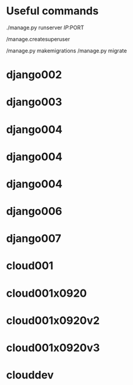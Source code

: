 # Useful commands

  ./manage.py runserver $IP:$PORT

  /manage.createsuperuser
  
  /manage.py makemigrations
  /manage.py migrate

# django002
# django003
# django004
# django004
# django004
# django006
# django007
# cloud001
# cloud001x0920
# cloud001x0920v2
# cloud001x0920v3
# clouddev
